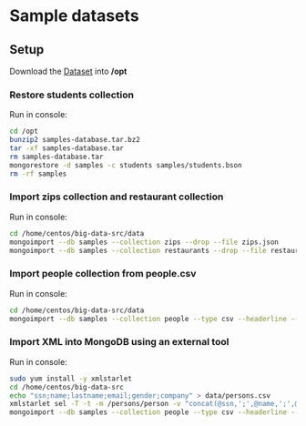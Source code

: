 Sample datasets
===============

Setup
-----------

Download the [Dataset](https://mega.co.nz/#!WVgSFYBZ!5C28emvkBqMWTlnEmYFvKxOej671tdKT7INiNsrbNQA) into **/opt**

### Restore students collection
Run in console:
```bash
cd /opt
bunzip2 samples-database.tar.bz2
tar -xf samples-database.tar
rm samples-database.tar
mongorestore -d samples -c students samples/students.bson
rm -rf samples
```

### Import zips collection and restaurant collection
Run in console:
```bash
cd /home/centos/big-data-src/data
mongoimport --db samples --collection zips --drop --file zips.json
mongoimport --db samples --collection restaurants --drop --file restaurants.json
```

### Import people collection from people.csv
Run in console:
```bash
cd /home/centos/big-data-src/data
mongoimport --db samples --collection people --type csv --headerline --file people.csv
```

### Import XML into MongoDB using an external tool
Run in console:
```bash
sudo yum install -y xmlstarlet
cd /home/centos/big-data-src
echo "ssn;name;lastname;email;gender;company" > data/persons.csv
xmlstarlet sel -T -t -m /persons/person -v "concat(@ssn,';',@name,';',@lastname,';',email,';',gender,';',company)" -n data/persons.xml >> data/persons.csv
mongoimport --db samples --collection people --type csv --headerline --file persons.csv
```

